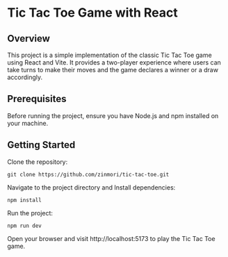 # Tic Tac Toe Game with React
## Overview
This project is a simple implementation of the classic Tic Tac Toe game using React and Vite.
It provides a two-player experience where users can take turns to make their moves and the game 
declares a winner or a draw accordingly.

## Prerequisites
Before running the project, ensure you have Node.js and npm installed on your machine.

## Getting Started
Clone the repository:

`git clone https://github.com/zinmori/tic-tac-toe.git`

Navigate to the project directory and Install dependencies:

`npm install`

Run the project:

`npm run dev`

Open your browser and visit http://localhost:5173 to play the Tic Tac Toe game.
